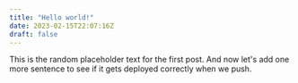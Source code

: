 ```yaml
---
title: "Hello world!"
date: 2023-02-15T22:07:16Z
draft: false
---
```


This is the random placeholder text for the first post. And now let's add one more sentence to see if it gets deployed correctly when we push.